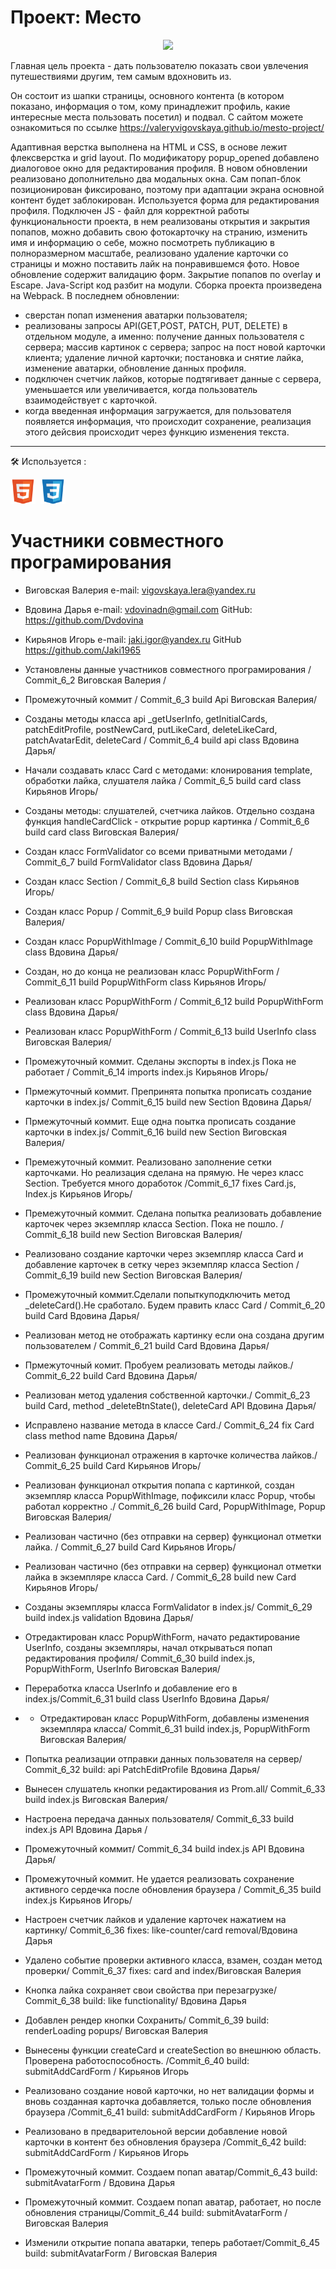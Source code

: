 # Проект: Место


<div id="header" align="center">
  <img src="https://media.giphy.com/media/kDO5RDvqN0nLUxzN1i/giphy.gif" width="200"/>
</div>


 Главная цель проекта - дать пользователю показать свои увлечения путешествиями другим, тем самым вдохновить из.

 Он состоит из шапки страницы, основного контента (в котором показано, информация о том, кому принадлежит профиль, какие интересные места пользовать посетил) и подвал. С сайтом можете ознакомиться по ссылке https://valeryvigovskaya.github.io/mesto-project/

 Адаптивная верстка выполнена на HTML и CSS, в основе лежит флексверстка и grid layout. По модификатору popup_opened добавлено диалоговое окно для редактирования профиля. В новом обновлении реализовано дополнительно два модальных окна. Сам попап-блок позиционирован фиксировано, поэтому при адаптации экрана основной контент будет заблокирован. Используется форма для редактирования профиля. Подключен  JS - файл для корректной работы функциональности проекта, в нем реализованы открытия и закрытия попапов, можно добавить свою фотокарточку на странию, изменить имя и информацию о себе, можно посмотреть публикацию в полноразмерном масштабе, реализовано удаление карточки со страницы и можно поставить лайк на понравившемся фото.
 Новое обновление содержит валидацию форм. Закрытие попапов по overlay и Escape. Java-Script код разбит на модули. Сборка проекта произведена на Webpack.
 В последнем обновлении:
 - сверстан попап изменения аватарки пользователя;
 - реализованы запросы API(GET,POST, PATCH, PUT, DELETE) в отдельном модуле, а именно: получение данных пользователя с сервера; массив картинок с сервера; запрос на пост новой карточки клиента;
 удаление личной карточки; постановка и снятие лайка, изменение аватарки, обновление данных профиля.
 - подключен счетчик лайков, которые подтягивает данные с сервера, уменьшается или увеличивается, когда пользователь взаимодействует с карточкой.
 - когда введенная информация загружается, для пользователя появляется информация, что происходит сохранение, реализация этого дейсвия происходит через функцию изменения текста.




 ---
  :hammer_and_wrench: Используется :

 <div>
  <img src="https://github.com/devicons/devicon/blob/master/icons/html5/html5-original.svg" title="HTML5" alt="HTML5" width="40" height="40"/>&nbsp;
  <img src="https://github.com/devicons/devicon/blob/master/icons/css3/css3-original.svg" title="CSS" alt="CSS" width="40" height="40"/>&nbsp;
</div>


# Участники совместного програмирования
* Виговская Валерия e-mail: vigovskaya.lera@yandex.ru
* Вдовина Дарья e-mail: vdovinadn@gmail.com GitHub: https://github.com/Dvdovina
* Кирьянов Игорь e-mail: jaki.igor@yandex.ru GitHub https://github.com/Jaki1965

* Установлены данные участников совместного програмирования / Commit_6_2 Виговская Валерия /
* Промежуточный коммит / Commit_6_3 build Api  Виговская Валерия/
* Созданы методы класса api _getUserInfo, getInitialCards, patchEditProfile,  postNewCard, putLikeCard, deleteLikeCard, patchAvatarEdit, deleteCard / Commit_6_4 build api class Вдовина Дарья/
* Начали создавать класс Card с методами: клонирования template, обработки лайка, слушателя лайка / Commit_6_5 build card class Кирьянов Игорь/
* Созданы методы: слушателей, счетчика лайков. Отдельно создана функция handleCardClick - открытие popup картинка / Commit_6_6 build card class Виговская Валерия/
* Создан класс FormValidator со всеми приватными методами / Commit_6_7 build FormValidator class Вдовина Дарья/
* Создан класс Section / Commit_6_8 build Section class Кирьянов Игорь/
* Создан класс Popup / Commit_6_9 build Popup class Виговская Валерия/
* Создан класс PopupWithImage / Commit_6_10 build PopupWithImage class Вдовина Дарья/
* Создан, но до конца не реализован класс PopupWithForm / Commit_6_11 build PopupWithForm class Кирьянов Игорь/
* Реализован класс PopupWithForm / Commit_6_12 build PopupWithForm class Вдовина Дарья/
* Реализован класс PopupWithForm / Commit_6_13 build UserInfo class Виговская Валерия/
* Промежуточный коммит. Сделаны экспорты в index.js Пока не работает / Commit_6_14 imports index.js Кирьянов Игорь/
* Прмежуточный коммит. Препринята попытка прописать создание карточки в index.js/ Commit_6_15 build new Section Вдовина Дарья/
* Прмежуточный коммит. Еще одна поытка прописать создание карточки в index.js/ Commit_6_16 build new Section Виговская Валерия/
* Премежуточный коммит. Реализовано заполнение сетки карточками. Но реализация сделана на прямую. Не через класс Section. Требуется много доработок /Commit_6_17 fixes Card.js, Index.js  Кирьянов Игорь/
* Премежуточный коммит. Сделана попытка реализовать добавление карточек через экземпляр класса Section. Пока не пошло. / Commit_6_18 build new Section Виговская Валерия/
* Реализовано создание карточки через экземпляр класса Card и добавление карточек в сетку через экземпляр класса Section / Commit_6_19 build new Section Виговская Валерия/
* Промежуточный коммит.Сделали попыткуподключить метод _deleteCard().Не сработало. Будем править класс Card / Commit_6_20 build Card Вдовина Дарья/
* Реализован метод не отображать картинку если она создана другим пользователем / Commit_6_21 build Card Вдовина Дарья/
* Прмежуточный комит. Пробуем реализовать методы лайков./ Commit_6_22 build Card Вдовина Дарья/
* Реализован метод удаления собственной карточки./ Commit_6_23 build Card, method _deleteBtnState(), deleteCard API Вдовина Дарья/
* Исправлено название метода в классе Card./ Commit_6_24 fix Card class method name Вдовина Дарья/
* Реализован функционал отражения в карточке количества лайков./ Commit_6_25 build Card Кирьянов Игорь/
* Реализован функционал открытия попапа с картинкой, создан экземпляр класса PopupWithImage, пофиксили класс Popup, чтобы работал корректно ./ Commit_6_26 build Card, PopupWithImage, Popup Виговская Валерия/
* Реализован частично (без отправки на сервер) функционал отметки лайка. / Commit_6_27 build Card Кирьянов Игорь/
* Реализован частично (без отправки на сервер) функционал отметки лайка в экземпляре класса Card. / Commit_6_28 build new Card Кирьянов Игорь/
* Созданы экземпляры класса FormValidator в index.js/ Commit_6_29 build index.js validation Вдовина Дарья/
* Отредактирован класс PopupWithForm, начато редактирование UserInfo, созданы экземпляры, начал открываться попап редактирования профиля/ Commit_6_30 build index.js, PopupWithForm, UserInfo  Виговская Валерия/
* Переработка класса UserInfo и добавление его в index.js/Commit_6_31 build class UserInfo Вдовина Дарья/
* * Отредактирован класс PopupWithForm, добавлены изменения экземпляра класса/ Commit_6_31 build index.js, PopupWithForm  Виговская Валерия/
* Попытка реализации отправки данных пользователя на сервер/ Commit_6_32 build: api PatchEditProfile Вдовина Дарья/
* Вынесен слушатель кнопки редактирования из Prom.all/ Commit_6_33 build index.js  Виговская Валерия/
* Настроена передача данных пользователя/ Commit_6_33 build index.js API Вдовина Дарья /
* Промежуточный коммит/ Commit_6_34 build index.js API Вдовина Дарья/
* Промежуточный коммит. Не удается реализовать сохранение активного сердечка после обновления браузера / Commit_6_35 build index.js Кирьянов Игорь/
* Настроен счетчик лайков и удаление карточек нажатием на картинку/ Commit_6_36 fixes: like-counter/card removal/Вдовина Дарья
* Удалено событие проверки активного класса, взамен, создан метод проверки/ Commit_6_37 fixes: card and index/Виговская Валерия
* Кнопка лайка сохраняет свои свойства при перезагрузке/ Commit_6_38 build: like functionality/ Вдовина Дарья
* Добавлен рендер кнопки Сохранить/ Commit_6_39 build: renderLoading popups/ Виговская Валерия
* Вынесены функции createCard и createSection во внешнюю область. Проверена работоспособность. /Commit_6_40 build: submitAddCardForm / Кирьянов Игорь
* Реализовано создание новой карточки, но нет валидации формы и вновь созданная карточка добавляется, только после обновления браузера /Commit_6_41 build: submitAddCardForm / Кирьянов Игорь
* Реализовано в предварителоьной версии добавление новой карточки в контент без обновления браузера /Commit_6_42 build: submitAddCardForm / Кирьянов Игорь
* Промежуточный коммит. Создаем попап аватар/Commit_6_43 build: submitAvatarForm / Вдовина Дарья
* Промежуточный коммит. Создаем попап аватар, работает, но после обновления страницы/Commit_6_44 build: submitAvatarForm / Виговская Валерия
* Изменили открытие попапа аватарки, теперь работает/Commit_6_45 build: submitAvatarForm / Виговская Валерия
